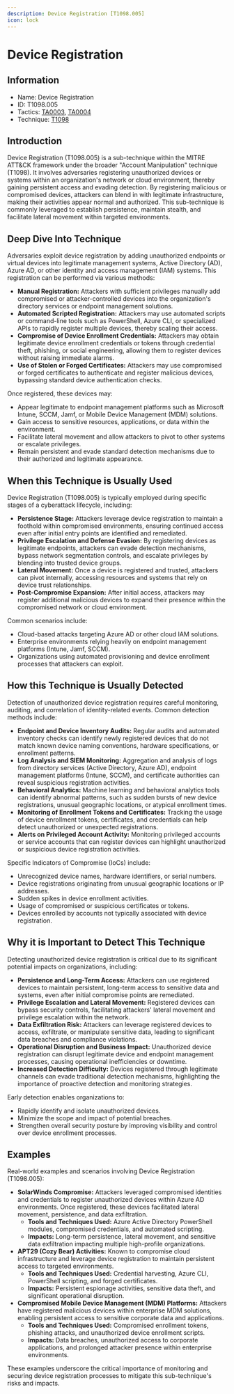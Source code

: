 ```yaml
---
description: Device Registration [T1098.005]
icon: lock
---
```


# Device Registration

## Information

* Name: Device Registration
* ID: T1098.005
* Tactics: [TA0003](../), [TA0004](../../ta0004/)
* Technique: [T1098](./)

## Introduction

Device Registration (T1098.005) is a sub-technique within the MITRE ATT\&CK framework under the broader "Account Manipulation" technique (T1098). It involves adversaries registering unauthorized devices or systems within an organization's network or cloud environment, thereby gaining persistent access and evading detection. By registering malicious or compromised devices, attackers can blend in with legitimate infrastructure, making their activities appear normal and authorized. This sub-technique is commonly leveraged to establish persistence, maintain stealth, and facilitate lateral movement within targeted environments.

## Deep Dive Into Technique

Adversaries exploit device registration by adding unauthorized endpoints or virtual devices into legitimate management systems, Active Directory (AD), Azure AD, or other identity and access management (IAM) systems. This registration can be performed via various methods:

* **Manual Registration:** Attackers with sufficient privileges manually add compromised or attacker-controlled devices into the organization's directory services or endpoint management solutions.
* **Automated Scripted Registration:** Attackers may use automated scripts or command-line tools such as PowerShell, Azure CLI, or specialized APIs to rapidly register multiple devices, thereby scaling their access.
* **Compromise of Device Enrollment Credentials:** Attackers may obtain legitimate device enrollment credentials or tokens through credential theft, phishing, or social engineering, allowing them to register devices without raising immediate alarms.
* **Use of Stolen or Forged Certificates:** Attackers may use compromised or forged certificates to authenticate and register malicious devices, bypassing standard device authentication checks.

Once registered, these devices may:

* Appear legitimate to endpoint management platforms such as Microsoft Intune, SCCM, Jamf, or Mobile Device Management (MDM) solutions.
* Gain access to sensitive resources, applications, or data within the environment.
* Facilitate lateral movement and allow attackers to pivot to other systems or escalate privileges.
* Remain persistent and evade standard detection mechanisms due to their authorized and legitimate appearance.

## When this Technique is Usually Used

Device Registration (T1098.005) is typically employed during specific stages of a cyberattack lifecycle, including:

* **Persistence Stage:** Attackers leverage device registration to maintain a foothold within compromised environments, ensuring continued access even after initial entry points are identified and remediated.
* **Privilege Escalation and Defense Evasion:** By registering devices as legitimate endpoints, attackers can evade detection mechanisms, bypass network segmentation controls, and escalate privileges by blending into trusted device groups.
* **Lateral Movement:** Once a device is registered and trusted, attackers can pivot internally, accessing resources and systems that rely on device trust relationships.
* **Post-Compromise Expansion:** After initial access, attackers may register additional malicious devices to expand their presence within the compromised network or cloud environment.

Common scenarios include:

* Cloud-based attacks targeting Azure AD or other cloud IAM solutions.
* Enterprise environments relying heavily on endpoint management platforms (Intune, Jamf, SCCM).
* Organizations using automated provisioning and device enrollment processes that attackers can exploit.

## How this Technique is Usually Detected

Detection of unauthorized device registration requires careful monitoring, auditing, and correlation of identity-related events. Common detection methods include:

* **Endpoint and Device Inventory Audits:** Regular audits and automated inventory checks can identify newly registered devices that do not match known device naming conventions, hardware specifications, or enrollment patterns.
* **Log Analysis and SIEM Monitoring:** Aggregation and analysis of logs from directory services (Active Directory, Azure AD), endpoint management platforms (Intune, SCCM), and certificate authorities can reveal suspicious registration activities.
* **Behavioral Analytics:** Machine learning and behavioral analytics tools can identify abnormal patterns, such as sudden bursts of new device registrations, unusual geographic locations, or atypical enrollment times.
* **Monitoring of Enrollment Tokens and Certificates:** Tracking the usage of device enrollment tokens, certificates, and credentials can help detect unauthorized or unexpected registrations.
* **Alerts on Privileged Account Activity:** Monitoring privileged accounts or service accounts that can register devices can highlight unauthorized or suspicious device registration activities.

Specific Indicators of Compromise (IoCs) include:

* Unrecognized device names, hardware identifiers, or serial numbers.
* Device registrations originating from unusual geographic locations or IP addresses.
* Sudden spikes in device enrollment activities.
* Usage of compromised or suspicious certificates or tokens.
* Devices enrolled by accounts not typically associated with device registration.

## Why it is Important to Detect This Technique

Detecting unauthorized device registration is critical due to its significant potential impacts on organizations, including:

* **Persistence and Long-Term Access:** Attackers can use registered devices to maintain persistent, long-term access to sensitive data and systems, even after initial compromise points are remediated.
* **Privilege Escalation and Lateral Movement:** Registered devices can bypass security controls, facilitating attackers' lateral movement and privilege escalation within the network.
* **Data Exfiltration Risk:** Attackers can leverage registered devices to access, exfiltrate, or manipulate sensitive data, leading to significant data breaches and compliance violations.
* **Operational Disruption and Business Impact:** Unauthorized device registration can disrupt legitimate device and endpoint management processes, causing operational inefficiencies or downtime.
* **Increased Detection Difficulty:** Devices registered through legitimate channels can evade traditional detection mechanisms, highlighting the importance of proactive detection and monitoring strategies.

Early detection enables organizations to:

* Rapidly identify and isolate unauthorized devices.
* Minimize the scope and impact of potential breaches.
* Strengthen overall security posture by improving visibility and control over device enrollment processes.

## Examples

Real-world examples and scenarios involving Device Registration (T1098.005):

* **SolarWinds Compromise:** Attackers leveraged compromised identities and credentials to register unauthorized devices within Azure AD environments. Once registered, these devices facilitated lateral movement, persistence, and data exfiltration.
  * **Tools and Techniques Used:** Azure Active Directory PowerShell modules, compromised credentials, and automated scripting.
  * **Impacts:** Long-term persistence, lateral movement, and sensitive data exfiltration impacting multiple high-profile organizations.
* **APT29 (Cozy Bear) Activities:** Known to compromise cloud infrastructure and leverage device registration to maintain persistent access to targeted environments.
  * **Tools and Techniques Used:** Credential harvesting, Azure CLI, PowerShell scripting, and forged certificates.
  * **Impacts:** Persistent espionage activities, sensitive data theft, and significant operational disruption.
* **Compromised Mobile Device Management (MDM) Platforms:** Attackers have registered malicious devices within enterprise MDM solutions, enabling persistent access to sensitive corporate data and applications.
  * **Tools and Techniques Used:** Compromised enrollment tokens, phishing attacks, and unauthorized device enrollment scripts.
  * **Impacts:** Data breaches, unauthorized access to corporate applications, and prolonged attacker presence within enterprise environments.

These examples underscore the critical importance of monitoring and securing device registration processes to mitigate this sub-technique's risks and impacts.

